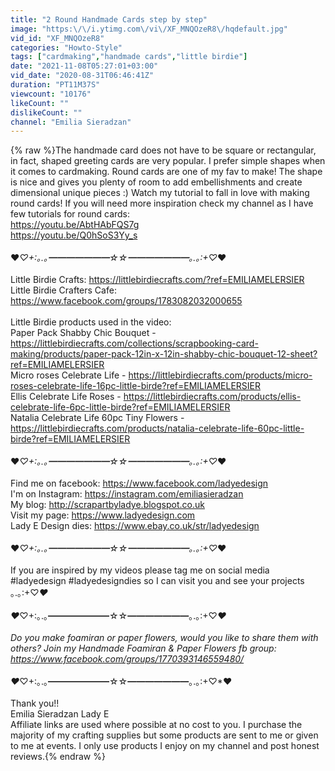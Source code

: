 ```yaml
---
title: "2 Round Handmade Cards step by step"
image: "https:\/\/i.ytimg.com\/vi\/XF_MNQOzeR8\/hqdefault.jpg"
vid_id: "XF_MNQOzeR8"
categories: "Howto-Style"
tags: ["cardmaking","handmade cards","little birdie"]
date: "2021-11-08T05:27:01+03:00"
vid_date: "2020-08-31T06:46:41Z"
duration: "PT11M37S"
viewcount: "10176"
likeCount: ""
dislikeCount: ""
channel: "Emilia Sieradzan"
---
```

{% raw %}The handmade card does not have to be square or rectangular, in fact, shaped greeting cards are very popular. I prefer simple shapes when it comes to cardmaking. Round cards are one of my fav to make! The shape is nice and gives you plenty of room to add embellishments and create dimensional unique pieces :) Watch my tutorial to fall in love with making round cards! If you will need more inspiration check my channel as I have few tutorials for round cards:<br /><a rel="nofollow" target="blank" href="https://youtu.be/AbtHAbFQS7g">https://youtu.be/AbtHAbFQS7g</a><br /><a rel="nofollow" target="blank" href="https://youtu.be/Q0hSoS3Yy_s">https://youtu.be/Q0hSoS3Yy_s</a><br /><br />♥*♡+:｡.｡━━━━━━━☆☆━━━━━━━｡.｡:+♡*♥<br /><br />Little Birdie Crafts: <a rel="nofollow" target="blank" href="https://littlebirdiecrafts.com/?ref=EMILIAMELERSIER">https://littlebirdiecrafts.com/?ref=EMILIAMELERSIER</a><br />Little Birdie Crafters Cafe: <a rel="nofollow" target="blank" href="https://www.facebook.com/groups/1783082032000655">https://www.facebook.com/groups/1783082032000655</a><br /><br />Little Birdie products used in the video:<br />Paper Pack Shabby Chic Bouquet - <a rel="nofollow" target="blank" href="https://littlebirdiecrafts.com/collections/scrapbooking-card-making/products/paper-pack-12in-x-12in-shabby-chic-bouquet-12-sheet?ref=EMILIAMELERSIER">https://littlebirdiecrafts.com/collections/scrapbooking-card-making/products/paper-pack-12in-x-12in-shabby-chic-bouquet-12-sheet?ref=EMILIAMELERSIER</a><br />Micro roses Celebrate Life - <a rel="nofollow" target="blank" href="https://littlebirdiecrafts.com/products/micro-roses-celebrate-life-16pc-little-birde?ref=EMILIAMELERSIER">https://littlebirdiecrafts.com/products/micro-roses-celebrate-life-16pc-little-birde?ref=EMILIAMELERSIER</a><br />Ellis Celebrate Life Roses - <a rel="nofollow" target="blank" href="https://littlebirdiecrafts.com/products/ellis-celebrate-life-6pc-little-birde?ref=EMILIAMELERSIER">https://littlebirdiecrafts.com/products/ellis-celebrate-life-6pc-little-birde?ref=EMILIAMELERSIER</a><br />Natalia Celebrate Life 60pc Tiny Flowers - <a rel="nofollow" target="blank" href="https://littlebirdiecrafts.com/products/natalia-celebrate-life-60pc-little-birde?ref=EMILIAMELERSIER">https://littlebirdiecrafts.com/products/natalia-celebrate-life-60pc-little-birde?ref=EMILIAMELERSIER</a><br /><br />♥*♡+:｡.｡━━━━━━━☆☆━━━━━━━｡.｡:+♡*♥<br /><br />Find me on facebook: <a rel="nofollow" target="blank" href="https://www.facebook.com/ladyedesign">https://www.facebook.com/ladyedesign</a><br />I'm on Instagram: <a rel="nofollow" target="blank" href="https://instagram.com/emiliasieradzan">https://instagram.com/emiliasieradzan</a><br />My blog: <a rel="nofollow" target="blank" href="http://scrapartbyladye.blogspot.co.uk">http://scrapartbyladye.blogspot.co.uk</a><br />Visit my page: <a rel="nofollow" target="blank" href="https://www.ladyedesign.com">https://www.ladyedesign.com</a><br />Lady E Design dies: <a rel="nofollow" target="blank" href="https://www.ebay.co.uk/str/ladyedesign">https://www.ebay.co.uk/str/ladyedesign</a><br /><br />♥*♡+:｡.｡━━━━━━━☆☆━━━━━━━｡.｡:+♡*♥<br /><br />If you are inspired by my videos please tag me on social media <br />#ladyedesign #ladyedesigndies so I can visit you and see your projects ｡.｡:+♡*♥<br /><br />♥*♡+:｡.｡━━━━━━━☆☆━━━━━━━｡.｡:+♡*♥<br /><br />Do you make foamiran or paper flowers, would you like to share them with others? Join my  Handmade Foamiran &amp; Paper Flowers fb group: <a rel="nofollow" target="blank" href="https://www.facebook.com/groups/1770393146559480/">https://www.facebook.com/groups/1770393146559480/</a><br /><br />♥*♡+:｡.｡━━━━━━━☆☆━━━━━━━｡.｡:+♡*♥<br /><br />Thank you!! <br />Emilia Sieradzan Lady E<br />Affiliate links are used where possible at no cost to you. I purchase the majority of my crafting supplies but some products are sent to me or given to me at events. I only use products I enjoy on my channel and post honest reviews.{% endraw %}
